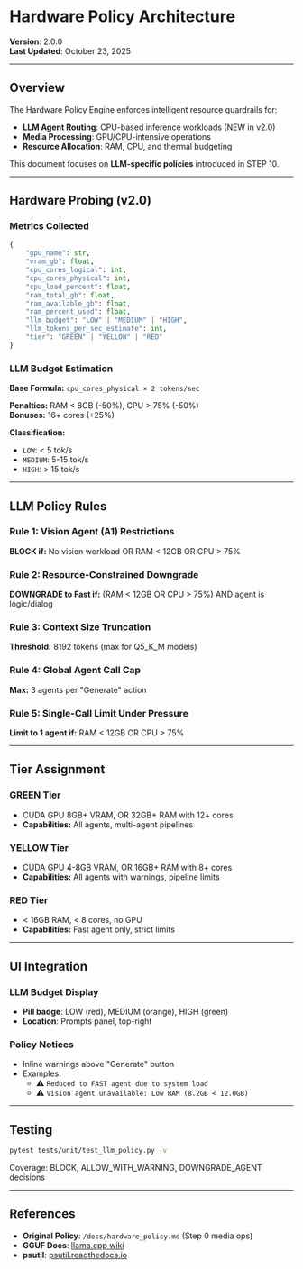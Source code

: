 # Hardware Policy Architecture

**Version**: 2.0.0  
**Last Updated**: October 23, 2025

---

## Overview

The Hardware Policy Engine enforces intelligent resource guardrails for:
- **LLM Agent Routing**: CPU-based inference workloads (NEW in v2.0)
- **Media Processing**: GPU/CPU-intensive operations
- **Resource Allocation**: RAM, CPU, and thermal budgeting

This document focuses on **LLM-specific policies** introduced in STEP 10.

---

## Hardware Probing (v2.0)

### Metrics Collected

```python
{
    "gpu_name": str,
    "vram_gb": float,
    "cpu_cores_logical": int,
    "cpu_cores_physical": int,
    "cpu_load_percent": float,
    "ram_total_gb": float,
    "ram_available_gb": float,
    "ram_percent_used": float,
    "llm_budget": "LOW" | "MEDIUM" | "HIGH",
    "llm_tokens_per_sec_estimate": int,
    "tier": "GREEN" | "YELLOW" | "RED"
}
```

### LLM Budget Estimation

**Base Formula:** `cpu_cores_physical × 2 tokens/sec`

**Penalties:** RAM < 8GB (-50%), CPU > 75% (-50%)  
**Bonuses:** 16+ cores (+25%)

**Classification:**
- `LOW`: < 5 tok/s
- `MEDIUM`: 5-15 tok/s
- `HIGH`: > 15 tok/s

---

## LLM Policy Rules

### Rule 1: Vision Agent (A1) Restrictions
**BLOCK if:** No vision workload OR RAM < 12GB OR CPU > 75%

### Rule 2: Resource-Constrained Downgrade
**DOWNGRADE to Fast if:** (RAM < 12GB OR CPU > 75%) AND agent is logic/dialog

### Rule 3: Context Size Truncation
**Threshold:** 8192 tokens (max for Q5_K_M models)

### Rule 4: Global Agent Call Cap
**Max:** 3 agents per "Generate" action

### Rule 5: Single-Call Limit Under Pressure
**Limit to 1 agent if:** RAM < 12GB OR CPU > 75%

---

## Tier Assignment

### GREEN Tier
- CUDA GPU 8GB+ VRAM, OR 32GB+ RAM with 12+ cores
- **Capabilities:** All agents, multi-agent pipelines

### YELLOW Tier
- CUDA GPU 4-8GB VRAM, OR 16GB+ RAM with 8+ cores
- **Capabilities:** All agents with warnings, pipeline limits

### RED Tier
- < 16GB RAM, < 8 cores, no GPU
- **Capabilities:** Fast agent only, strict limits

---

## UI Integration

### LLM Budget Display
- **Pill badge**: LOW (red), MEDIUM (orange), HIGH (green)
- **Location**: Prompts panel, top-right

### Policy Notices
- Inline warnings above "Generate" button
- Examples:
  - ⚠️ `Reduced to FAST agent due to system load`
  - ⚠️ `Vision agent unavailable: Low RAM (8.2GB < 12.0GB)`

---

## Testing

```bash
pytest tests/unit/test_llm_policy.py -v
```

Coverage: BLOCK, ALLOW_WITH_WARNING, DOWNGRADE_AGENT decisions

---

## References

- **Original Policy**: `/docs/hardware_policy.md` (Step 0 media ops)
- **GGUF Docs**: [llama.cpp wiki](https://github.com/ggerganov/llama.cpp/wiki)
- **psutil**: [psutil.readthedocs.io](https://psutil.readthedocs.io/)
